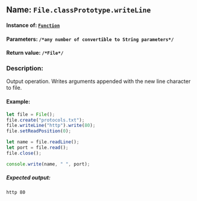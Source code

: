 ## Name: `File.classPrototype.writeLine`

#### Instance of: [`Function`](Function.md)

#### Parameters: `/*any number of convertible to String parameters*/`

#### Return value: `/*File*/`

### Description:

Output operation. 
Writes arguments appended with the new line 
character to file.

#### Example:

```js
let file = File();
file.create("protocols.txt");
file.writeLine("http").write(80);
file.setReadPosition(0);

let name = file.readLine();
let port = file.read();
file.close();

console.write(name, " ", port);
```

##### Expected output:

```
http 80
```

